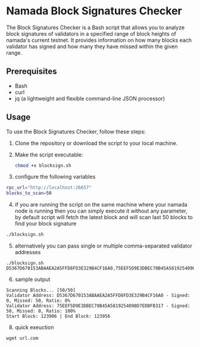 # Namada Block Signatures Checker

The Block Signatures Checker is a Bash script that allows you to analyze block signatures of validators in a specified range of block heights of namada's current testnet. It provides information on how many blocks each validator has signed and how many they have missed within the given range.

## Prerequisites

- Bash
- curl
- jq (a lightweight and flexible command-line JSON processor)

## Usage

To use the Block Signatures Checker, follow these steps:

1. Clone the repository or download the script to your local machine.

2. Make the script executable:

   ```bash
   chmod +x blocksign.sh

3. configure the following variables

  ```bash
  rpc_url="http://localhost:26657" 
  blocks_to_scan=50
  ````

4. if you are running the script on the same machine where your namada node is running then you can simply execute it without any parameter, by default script will fetch the latest block and will scan last 50 blocks to find your block signature

  ```bash
  ./blocksign.sh
  ```

5. alternatively you can pass single or multiple comma-separated validator addresses
  ```
  ./blocksign.sh D5367D670153ABAAEA2A5FFD8FD3E329B4CF16A0,75EEF5D9E3DBEC70B45A5819254090D7EDBFB317
  ```
6. sample output

  ```
  Scanning Blocks... [50/50]
  Validator Address: D5367D670153ABAAEA2A5FFD8FD3E329B4CF16A0 - Signed: 0, Missed: 50, Ratio: 0%
  Validator Address: 75EEF5D9E3DBEC70B45A5819254090D7EDBFB317 - Signed: 50, Missed: 0, Ratio: 100%
  Start Block: 123906 | End Block: 123956
  ```
8. quick exeuction
  ```
  wget url.com
  ``` 


